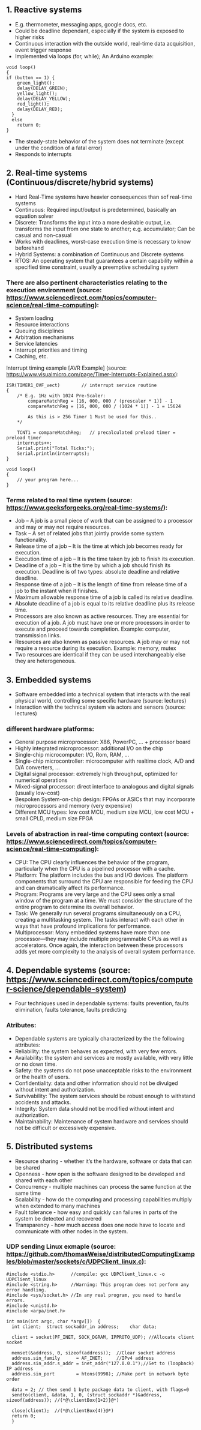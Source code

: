 ## 1. Reactive systems
- E.g. thermometer, messaging apps, google docs, etc.
- Could be deadline dependant, especially if the system is exposed to higher risks
- Continuous interaction with the outside world, real-time data acquisition, event trigger response
- Implemented via loops (for, while); An Arduino example:
```
void loop()
{
if (button == 1) {
    green_light();
    delay(DELAY_GREEN);
    yellow_light();
    delay(DELAY_YELLOW);
    red_light();
    delay(DELAY_RED);
  }
  else
    return 0;
}
```
- The steady-state behavior of the system does not terminate (except under the condition of a fatal error)
- Responds to interrupts

## 2. Real-time systems (Continuous/discrete/hybrid systems)
- Hard Real-Time systems have heavier consequences than sof real-time systems
- Continuous: Required input/output is predetermined, basically an equation solver
- Discrete: Transforms the input into a more desirable output, i.e. transforms the input from one state to another; e.g. accumulator; Can be casual and non-casual
- Works with deadlines, worst-case execution time is necessary to know beforehand 
- Hybrid Systems: a combination of Continuous and Discrete systems
- RTOS: An operating system that guarantees a certain capability within a specified time constraint, usually a preemptive scheduling system

### There are also pertinent characteristics relating to the execution environment (source: https://www.sciencedirect.com/topics/computer-science/real-time-computing):
- System loading
- Resource interactions
- Queuing disciplines
- Arbitration mechanisms
- Service latencies
- Interrupt priorities and timing
- Caching, etc.

Interrupt timing example [AVR Example] (source: https://www.visualmicro.com/page/Timer-Interrupts-Explained.aspx):
```
ISR(TIMER1_OVF_vect)        // interrupt service routine 
{
    /* E.g. 1Hz with 1024 Pre-Scaler:
		compareMatchReg = [16, 000, 000 / (prescaler * 1)] - 1
		compareMatchReg = [16, 000, 000 / (1024 * 1)] - 1 = 15624
	
	    As this is > 256 Timer 1 Must be used for this..
	*/
    
	TCNT1 = compareMatchReg;   // precalculated preload timer = preload timer
	interrupts++;
	Serial.print("Total Ticks:");
	Serial.println(interrupts);
}

void loop()
{
	// your program here...
}
```

### Terms related to real time system (source: https://www.geeksforgeeks.org/real-time-systems/):
- Job – A job is a small piece of work that can be assigned to a processor and may or may not require resources.
- Task – A set of related jobs that jointly provide some system functionality.
- Release time of a job – It is the time at which job becomes ready for execution.
- Execution time of a job – It is the time taken by job to finish its execution.
- Deadline of a job – It is the time by which a job should finish its execution. Deadline is of two types: absolute deadline and relative deadline.
- Response time of a job – It is the length of time from release time of a job to the instant when it finishes.
- Maximum allowable response time of a job is called its relative deadline.
- Absolute deadline of a job is equal to its relative deadline plus its release time.
- Processors are also known as active resources. They are essential for execution of a job. A job must have one or more processors in order to execute and proceed towards completion. Example: computer, transmission links.
- Resources are also known as passive resources. A job may or may not require a resource during its execution. Example: memory, mutex
- Two resources are identical if they can be used interchangeably else they are heterogeneous.

## 3. Embedded systems
- Software embedded into a technical system that
interacts with the real physical world, controlling some
specific hardware (source: lectures)
- Interaction with the technical system via actors and
sensors (source: lectures)
### different hardware platforms:
- General purpose microprocessor: X86, PowerPC, … +
processor board
- Highly integrated microprocessor: additional I/O on the
chip
- Single-chip microcomputer: I/O, Rom, RAM, …
- Single-chip microcontroller: microcomputer with realtime clock, A/D and D/A converters, …
- Digital signal processor: extremely high throughput,
optimized for numerical operations
- Mixed-signal processor: direct interface to analogous
and digital signals (usually low-cost)
- Bespoken System-on-chip design: FPGAs or ASICs
that may incorporate microprocessors and memory (very
expensive)
- Different MCU types: low cost MCU, medium size MCU, low cost MCU + small CPLD, medium size FPGA

### Levels of abstraction in real-time computing context (source: https://www.sciencedirect.com/topics/computer-science/real-time-computing):
- CPU: The CPU clearly influences the behavior of the program, particularly when the CPU is a pipelined processor with a cache.
- Platform: The platform includes the bus and I/O devices. The platform components that surround the CPU are responsible for feeding the CPU and can dramatically affect its performance.
- Program: Programs are very large and the CPU sees only a small window of the program at a time. We must consider the structure of the entire program to determine its overall behavior.
- Task: We generally run several programs simultaneously on a CPU, creating a multitasking system. The tasks interact with each other in ways that have profound implications for performance.
- Multiprocessor: Many embedded systems have more than one processor—they may include multiple programmable CPUs as well as accelerators. Once again, the interaction between these processors adds yet more complexity to the analysis of overall system performance.

## 4. Dependable systems (source: https://www.sciencedirect.com/topics/computer-science/dependable-system)
- Four techniques used in dependable systems: faults prevention, faults elimination, faults tolerance, faults predicting

### Atributes:
- Dependable systems are typically characterized by the the following attributes:
- Reliability: the system behaves as expected, with very few errors.
- Availability: the system and services are mostly available, with very little or no down time.
- Safety: the systems do not pose unacceptable risks to the environment or the health of users.
- Confidentiality: data and other information should not be divulged without intent and authorization.
- Survivability: The system services should be robust enough to withstand accidents and attacks.
- Integrity: System data should not be modified without intent and authorization.
- Maintainability: Maintenance of system hardware and services should not be difficult or excessively expensive.

## 5. Distributed systems
- Resource sharing - whether it’s the hardware, software or data that can be shared
- Openness - how open is the software designed to be developed and shared with each other
- Concurrency - multiple machines can process the same function at the same time
- Scalability - how do the computing and processing capabilities multiply when extended to many machines
- Fault tolerance - how easy and quickly can failures in parts of the system be detected and recovered
- Transparency - how much access does one node have to locate and communicate with other nodes in the system.

### UDP sending Linux exmaple (source: https://github.com/thomasWeise/distributedComputingExamples/blob/master/sockets/c/UDPClient_linux.c):
```
#include <stdio.h>      //compile: gcc UDPClient_linux.c -o UDPClient_linux
#include <string.h>     //Warning: This program does not perform any error handling.
#include <sys/socket.h> //In any real program, you need to handle errors.
#include <unistd.h>
#include <arpa/inet.h>

int main(int argc, char *argv[])  {
  int client;  struct sockaddr_in address;    char data;

  client = socket(PF_INET, SOCK_DGRAM, IPPROTO_UDP); //Allocate client socket

  memset(&address, 0, sizeof(address));  //Clear socket address
  address.sin_family      = AF_INET;     //IPv4 address
  address.sin_addr.s_addr = inet_addr("127.0.0.1");//Set to (loopback) IP address
  address.sin_port        = htons(9998); //Make port in network byte order

  data = 2; // then send 1 byte package data to client, with flags=0
  sendto(client, &data, 1, 0, (struct sockaddr *)&address, sizeof(address)); //(*@\clientBox{1+2)}@*)

  close(client);  //(*@\clientBox{4)}@*)
  return 0;
  }
```


